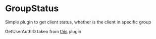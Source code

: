 # GroupStatus
Simple plugin to get client status, whether is the client in specific group

GetUserAuthID taken from [this](https://github.com/shanapu/MyJailbreak/blob/master/addons/sourcemod/scripting/MyJailbreak/Add-ons/myjailbreak_steamgroups.sp) plugin
